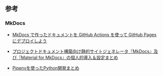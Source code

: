 ## 参考

### MkDocs
- [MkDocs で作ったドキュメントを GitHub Actions を使って GitHub Pages にデプロイしよう](https://futureys.tokyo/lets-deploy-document-built-by-mkdocs-to-github-pages-by-using-github-actions/)

- [プロジェクトドキュメント構築向け静的サイトジェネレータ『MkDocs』及び『Material for MkDocs』の個人的導入＆設定まとめ](https://dev.classmethod.jp/articles/mkdocs-and-material-for-mkdocs-tips-matome/)

- [Pipenvを使ったPython開発まとめ](https://qiita.com/y-tsutsu/items/54c10e0b2c6b565c887a)
